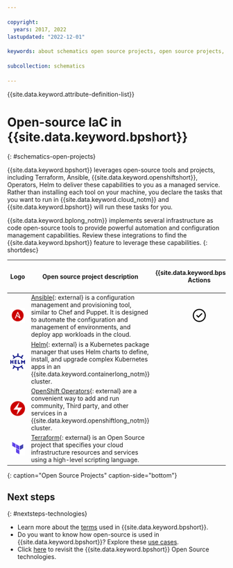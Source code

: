 ```yaml
---

copyright:
  years: 2017, 2022
lastupdated: "2022-12-01"

keywords: about schematics open source projects, open source projects, why use schematics, terraform template, schematics workspace

subcollection: schematics

---
```


{{site.data.keyword.attribute-definition-list}}

# Open-source IaC in {{site.data.keyword.bpshort}} 
{: #schematics-open-projects}

{{site.data.keyword.bpshort}} leverages open-source tools and projects, including Terraform, Ansible, {{site.data.keyword.openshiftshort}}, Operators, Helm to deliver these capabilities to you as a managed service. Rather than installing each tool on your machine, you declare the tasks that you want to run in {{site.data.keyword.cloud_notm}} and {{site.data.keyword.bpshort}} will run these tasks for you.

{{site.data.keyword.bplong_notm}} implements several infrastructure as code open-source tools to provide powerful automation and configuration management capabilities. Review these integrations to find the {{site.data.keyword.bpshort}} feature to leverage these capabilities.
{: shortdesc}

|Logo|Open source project description|{{site.data.keyword.bpshort}} Actions| {{site.data.keyword.bpshort}} Agents|{{site.data.keyword.bpshort}} Workspaces|{{site.data.keyword.bpshort}} Blueprints | IBM software solutions catalog|
|---|---|:--:|:--:|:--:|:--:|:--:|
|<img src="images/ansible.png" alt="Ansible" width="50" style="width: 50px; border-style: none"/>|[Ansible](https://www.ansible.com/){: external} is a configuration management and provisioning tool, similar to Chef and Puppet. It is designed to automate the configuration and management of environments, and deploy app workloads in the cloud. |<img src="images/checkmark.svg" alt="Check mark" width="30" style="width: 30px; border-style: none"/>| | | |<img src="images/checkmark.svg" alt="Check mark" width="30" style="width: 30px; border-style: none"/>|
|<img src="images/helm.svg" alt="Helm" width="50" style="width: 50px; border-style: none"/>|[Helm](https://helm.sh/){: external} is a Kubernetes package manager that uses Helm charts to define, install, and upgrade complex Kubernetes apps in an {{site.data.keyword.containerlong_notm}} cluster.|| | ||<img src="images/checkmark.svg" alt="Check mark" width="30" style="width: 30px; border-style: none"/>|
|<img src="images/operator.png" alt="Operators" width="50" style="width: 50px; border-style: none"/>|[OpenShift Operators](https://www.redhat.com/en/technologies/cloud-computing/openshift/what-are-openshift-operators){: external} are a convenient way to add and run community, Third party, and other services in a {{site.data.keyword.openshiftlong_notm}} cluster. ||| ||<img src="images/checkmark.svg" alt="Check mark" width="30" style="width: 30px; border-style: none"/>|
|<img src="images/terraform.png" alt="Terraform" width="50" style="width: 50px; border-style: none"/>|[Terraform](https://www.terraform.io/){: external} is an Open Source project that specifies your cloud infrastructure resources and services using a high-level scripting language.||<img src="images/checkmark.svg" alt="Check mark" width="30" style="width: 30px; border-style: none"/>|<img src="images/checkmark.svg" alt="Check mark" width="30" style="width: 30px; border-style: none"/>|<img src="images/checkmark.svg" alt="Check mark" width="30" style="width: 30px; border-style: none"/>|<img src="images/checkmark.svg" alt="Check mark" width="30" style="width: 30px; border-style: none"/>|
{: caption="Open Source Projects" caption-side="bottom"}

## Next steps
{: #nextsteps-technologies}

- Learn more about the [terms](/docs/schematics?topic=schematics-learn-schematics-term) used in {{site.data.keyword.bpshort}}.
- Do you want to know how open-source is used in {{site.data.keyword.bpshort}}? Explore these [use cases](/docs/schematics?topic=schematics-how-it-works).
- Click [here](/docs/schematics?topic=schematics-schematics-open-projects) to revisit the {{site.data.keyword.bpshort}} Open Source technologies.
